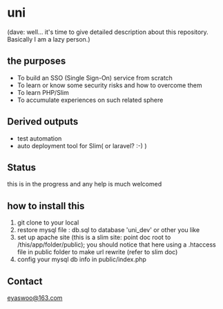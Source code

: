uni
===

(dave: well... it's time to give detailed description about this repository. Basically I am a lazy person.)

## the purposes
* To build an SSO (Single Sign-On) service from scratch
* To learn or know some security risks and how to overcome them
* To learn PHP/Slim
* To accumulate experiences on such related sphere

## Derived outputs
* test automation
* auto deployment tool for Slim( or laravel? :-) )

## Status
this is in the progress and any help is much welcomed

## how to install this
1. git clone to your local
2. restore mysql file : db.sql to database 'uni_dev' or other you like
3. set up apache site (this is a slim site: point doc root to /this/app/folder/public); you should notice that here using a .htaccess file in public folder to make url rewrite (refer to slim doc)
4. config your mysql db info in public/index.php


## Contact
eyaswoo@163.com
